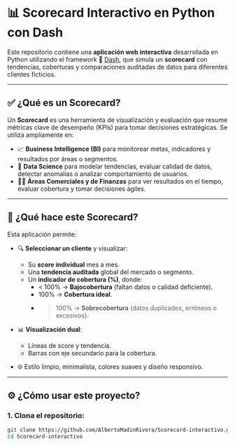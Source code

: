 # 📊 Scorecard Interactivo en Python con Dash

Este repositorio contiene una **aplicación web interactiva** desarrollada en Python utilizando el framework 🐍 [Dash](https://dash.plotly.com/), que simula un **scorecard** con tendencias, coberturas y comparaciones auditadas de datos para diferentes clientes ficticios.

---

## ✅ ¿Qué es un Scorecard?

Un **Scorecard** es una herramienta de visualización y evaluación que resume métricas clave de desempeño (KPIs) para tomar decisiones estratégicas. Se utiliza ampliamente en:

- 📈 **Business Intelligence (BI)** para monitorear metas, indicadores y resultados por áreas o segmentos.
- 🤖 **Data Science** para modelar tendencias, evaluar calidad de datos, detectar anomalías o analizar comportamiento de usuarios.
- 🧑‍💼 **Áreas Comerciales y de Finanzas** para ver resultados en el tiempo, evaluar cobertura y tomar decisiones ágiles.

---

## 🚀 ¿Qué hace este Scorecard?

Esta aplicación permite:

- 🔍 **Seleccionar un cliente** y visualizar:
  - Su **score individual** mes a mes.
  - Una **tendencia auditada** global del mercado o segmento.
  - Un **indicador de cobertura (%)**, donde:
    - < 100% → **Bajocobertura** (faltan datos o calidad deficiente).
    - 100% → **Cobertura ideal**.
    - > 100% → **Sobrecobertura** (datos duplicados, erróneos o excesivos).

- 📊 **Visualización dual**:
  - Líneas de score y tendencia.
  - Barras con eje secundario para la cobertura.

- 🌐 Estilo limpio, minimalista, colores suaves y diseño responsivo.

---

## ⚙️ ¿Cómo usar este proyecto?

### 1. Clona el repositorio:

```bash
git clone https://github.com/AlbertoMadinRivera/Scorecard-interactivo.git
cd Scorecard-interactivo
